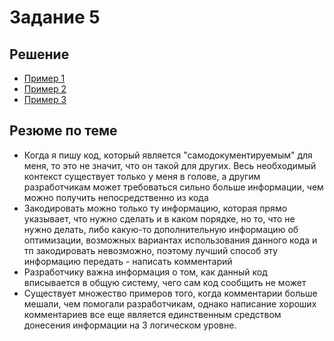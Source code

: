 # Задание 5

## Решение

- [Пример 1](Пример1.md)
- [Пример 2](Пример2.md)
- [Пример 3](Пример3.md)

## Резюме по теме

- Когда я пишу код, который является "самодокументируемым" для меня, то это не значит, что
он такой для других. Весь необходимый контекст существует только у меня в голове, а другим разработчикам
может требоваться сильно больше информации, чем можно получить непосредственно из кода
- Закодировать можно только ту информацию, которая прямо указывает, что нужно сделать и в каком
порядке, но то, что не нужно делать, либо какую-то дополнительную информацию об оптимизации,
возможных вариантах использования данного кода и тп закодировать невозможно, поэтому лучший
способ эту информацию передать - написать комментарий
- Разработчику важна информация о том, как данный код вписывается в общую систему, чего сам код
сообщить не может
- Cуществует множество примеров того, когда комментарии больше мешали, чем помогали разработчикам,
однако написание хороших комментариев все еще является единственным средством донесения информации
на 3 логическом уровне.